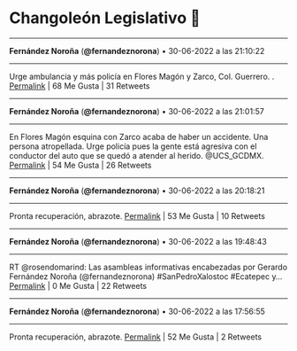 # Changoleón Legislativo 🙈
*****
**Fernández Noroña** (**@fernandeznorona**) • 30-06-2022 a las 21:10:22
*****
Urge ambulancia y más policía en Flores Magón y Zarco, Col. Guerrero. .
[Permalink](https://twitter.com/fernandeznorona/status/1542737354124828672) | 68 Me Gusta | 31 Retweets
*****
**Fernández Noroña** (**@fernandeznorona**) • 30-06-2022 a las 21:01:57
*****
En Flores Magón esquina con Zarco acaba de haber un accidente. Una persona atropellada. Urge policía pues la gente está agresiva con el conductor del auto que se quedó a atender al herido. @UCS_GCDMX.
[Permalink](https://twitter.com/fernandeznorona/status/1542735236630446084) | 54 Me Gusta | 26 Retweets
*****
**Fernández Noroña** (**@fernandeznorona**) • 30-06-2022 a las 20:18:21
*****
Pronta recuperación, abrazote.
[Permalink](https://twitter.com/fernandeznorona/status/1542724263228149760) | 53 Me Gusta | 10 Retweets
*****
**Fernández Noroña** (**@fernandeznorona**) • 30-06-2022 a las 19:48:43
*****
RT @rosendomarind: Las asambleas informativas encabezadas por 
Gerardo Fernández Noroña (@fernandeznorona)
\#SanPedroXalostoc  #Ecatepec y…
[Permalink](https://twitter.com/fernandeznorona/status/1542716806779047936) | 0 Me Gusta | 22 Retweets
*****
**Fernández Noroña** (**@fernandeznorona**) • 30-06-2022 a las 17:56:55
*****
Pronta recuperación, abrazote.
[Permalink](https://twitter.com/fernandeznorona/status/1542688670636974080) | 52 Me Gusta | 2 Retweets